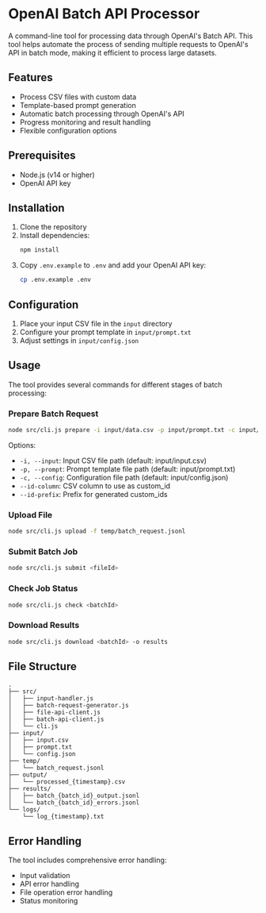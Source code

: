 # OpenAI Batch API Processor

A command-line tool for processing data through OpenAI's Batch API. This tool helps automate the process of sending multiple requests to OpenAI's API in batch mode, making it efficient to process large datasets.

## Features

- Process CSV files with custom data
- Template-based prompt generation
- Automatic batch processing through OpenAI's API
- Progress monitoring and result handling
- Flexible configuration options

## Prerequisites

- Node.js (v14 or higher)
- OpenAI API key

## Installation

1. Clone the repository
2. Install dependencies:
   ```bash
   npm install
   ```
3. Copy `.env.example` to `.env` and add your OpenAI API key:
   ```bash
   cp .env.example .env
   ```

## Configuration

1. Place your input CSV file in the `input` directory
2. Configure your prompt template in `input/prompt.txt`
3. Adjust settings in `input/config.json`

## Usage

The tool provides several commands for different stages of batch processing:

### Prepare Batch Request

```bash
node src/cli.js prepare -i input/data.csv -p input/prompt.txt -c input/config.json
```

Options:
- `-i, --input`: Input CSV file path (default: input/input.csv)
- `-p, --prompt`: Prompt template file path (default: input/prompt.txt)
- `-c, --config`: Configuration file path (default: input/config.json)
- `--id-column`: CSV column to use as custom_id
- `--id-prefix`: Prefix for generated custom_ids

### Upload File

```bash
node src/cli.js upload -f temp/batch_request.jsonl
```

### Submit Batch Job

```bash
node src/cli.js submit <fileId>
```

### Check Job Status

```bash
node src/cli.js check <batchId>
```

### Download Results

```bash
node src/cli.js download <batchId> -o results
```

## File Structure

```
.
├── src/
│   ├── input-handler.js
│   ├── batch-request-generator.js
│   ├── file-api-client.js
│   ├── batch-api-client.js
│   └── cli.js
├── input/
│   ├── input.csv
│   ├── prompt.txt
│   └── config.json
├── temp/
│   └── batch_request.jsonl
├── output/
│   └── processed_{timestamp}.csv
├── results/
│   ├── batch_{batch_id}_output.jsonl
│   └── batch_{batch_id}_errors.jsonl
└── logs/
    └── log_{timestamp}.txt
```

## Error Handling

The tool includes comprehensive error handling:
- Input validation
- API error handling
- File operation error handling
- Status monitoring